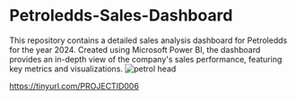 # Petroledds-Sales-Dashboard
This repository contains a detailed sales analysis dashboard for Petroledds for the year 2024. Created using Microsoft Power BI, the dashboard provides an in-depth view of the company's sales performance, featuring key metrics and visualizations.
![petrol head](https://github.com/user-attachments/assets/5cf70966-d0b8-49c3-8cd8-f9149120a4b4)


https://tinyurl.com/PROJECTID006
